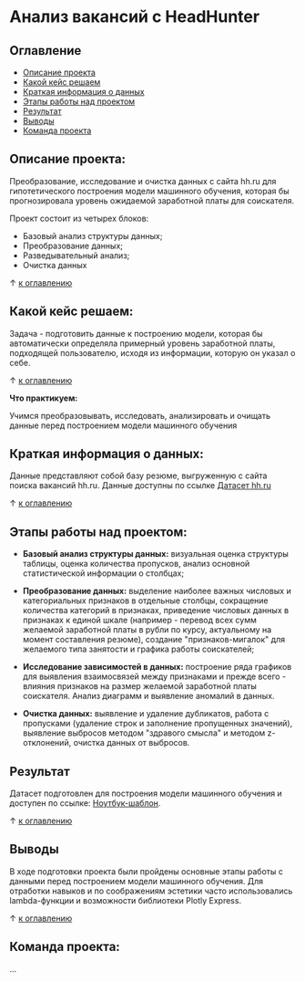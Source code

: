 # Анализ вакансий с HeadHunter


## Оглавление
- [Описание проекта](#описание-проекта)
- [Какой кейс решаем](#какой-кейс-решаем)
- [Краткая информация о данных](#краткая-информация-о-данных)
- [Этапы работы над проектом](#этапы-работы-над-проектом)
- [Результат](#результат)
- [Выводы](#выводы)
- [Команда проекта](#команда-проекта)

## Описание проекта:
Преобразование, исследование и очистка данных с сайта hh.ru для гипотетического построения модели машинного обучения, которая бы прогнозировала уровень ожидаемой заработной платы для соискателя.

Проект состоит из четырех блоков:
* Базовый анализ структуры данных;
* Преобразование данных;
* Разведывательный анализ;
* Очистка данных 

&#8593; [к оглавлению](#оглавление)

## Какой кейс решаем:
Задача - подготовить данные к построению модели, которая бы автоматически определяла примерный уровень заработной платы, подходящей пользователю, исходя из информации, которую он указал о себе.

&#8593; [к оглавлению](#оглавление)

**Что практикуем:**

Учимся преобразовывать, исследовать, анализировать и очищать данные перед построением модели машинного обучения

## Краткая информация о данных:

Данные представляют собой базу резюме, выгруженную с сайта поиска вакансий hh.ru. Данные доступны по ссылке [Датасет hh.ru](https://drive.google.com/file/d/1MXzGo3408oAG6rAS2Ij2AEiGc6MV8-ti/view?usp=sharing)

&#8593; [к оглавлению](#оглавление)

## Этапы работы над проектом:
- **Базовый анализ структуры данных:** визуальная оценка структуры таблицы, оценка количества пропусков, анализ основной статистической информации о столбцах;

- **Преобразование данных:** выделение наиболее важных числовых и категориальных признаков в отдельные столбцы, сокращение количества категорий в признаках, приведение числовых данных в признаках к единой шкале (например - перевод всех сумм желаемой заработной платы в рубли по курсу, актуальному на момент составления резюме), создание "признаков-мигалок" для желаемого типа занятости и графика работы соискателей;

- **Исследование зависимостей в данных:** построение ряда графиков для выявления взаимосвязей между признаками и прежде всего - влияния признаков на размер желаемой заработной платы соискателя. Анализ диаграмм и выявление аномалий в данных.

- **Очистка данных:** выявление и удаление дубликатов, работа с пропусками (удаление строк и заполнение пропущенных значений), выявление выбросов методом "здравого смысла" и методом z-отклонений, очистка данных от выбросов. 

## Результат
Датасет подготовлен для построения модели машинного обучения и доступен по ссылке: [Ноутбук-шаблон](https://github.com/KelpyKoh/Data_Sciense_course/blob/main/%D1%83%D1%87%D0%B5%D0%B1%D0%B0%20Skillfactory/Project-1_vacancy%20analysis/%D0%9D%D0%BE%D1%83%D1%82%D0%B1%D1%83%D0%BA-%D1%88%D0%B0%D0%B1%D0%BB%D0%BE%D0%BD%20Project%201.ipynb).

&#8593; [к оглавлению](#оглавление)

## Выводы
В ходе подготовки проекта были пройдены основные этапы работы с данными перед построением модели машинного обучения. Для отработки навыков и по соображениям эстетики часто использовались lambda-функции и возможности библиотеки Plotly Express. 

&#8593; [к оглавлению](#оглавление)

## Команда проекта:
...
